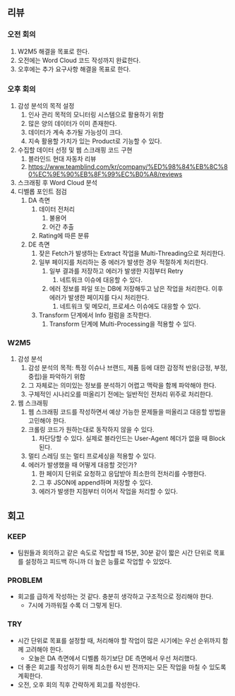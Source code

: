## 리뷰
### 오전 회의
1. W2M5 해결을 목표로 한다.
2. 오전에는 Word Cloud 코드 작성까지 완료한다.
3. 오후에는 추가 요구사항 해결을 목표로 한다.
### 오후 회의
1. 감성 분석의 목적 설정
	1. 인사 관리 목적의 모니터링 시스템으로 활용하기 위함
	2. 많은 양의 데이터가 이미 존재한다.
	3. 데이터가 계속 추가될 가능성이 크다.
	4. 지속 활용할 가치가 있는 Product로 기능할 수 있다.
2. 수집할 데이터 선정 및 웹 스크래핑 코드 구현
	1. 블라인드 현대 자동차 리뷰
	2. https://www.teamblind.com/kr/company/%ED%98%84%EB%8C%80%EC%9E%90%EB%8F%99%EC%B0%A8/reviews
3. 스크래핑 후 Word Cloud 분석
4. 디벨롭 포인트 점검
	1. DA 측면
		1. 데이터 전처리
			1. 불용어
			2. 어간 추출
		2. Rating에 따른 분류
	2. DE 측면
		1. 잦은 Fetch가 발생하는 Extract 작업을 Multi-Threading으로 처리한다.
		2. 일부 페이지를 처리하는 중 에러가 발생한 경우 적절하게 처리한다.
			1. 일부 결과를 저장하고 에러가 발생한 지점부터 Retry
				1. 네트워크 이슈에 대응할 수 있다.
			2. 에러 정보를 파일 또는 DB에 저장해두고 남은 작업을 처리한다. 이후 에러가 발생한 페이지를 다시 처리한다.
				1. 네트워크 및 메모리, 프로세스 이슈에도 대응할 수 있다.
		3. Transform 단계에서 Info 컬럼을 조작한다.
			1. Transform 단계에 Multi-Processing을 적용할 수 있다.
### W2M5
1. 감성 분석
	1. 감성 분석의 목적: 특정 이슈나 브랜드, 제품 등에 대한 감정적 반응(긍정, 부정, 중립)을 파악하기 위함
	2. 그 자체로는 의미있는 정보를 분석하기 어렵고 맥락을 함께 파악해야 한다.
	3. 구체적인 시나리오를 떠올리기 전에는 일반적인 전처리 위주로 처리한다.
2. 웹 스크래핑
	1. 웹 스크래핑 코드를 작성하면서 예상 가능한 문제들을 떠올리고 대응할 방법을 고민해야 한다.
	2. 크롤링 코드가 원하는대로 동작하지 않을 수 있다.
		1. 차단당할 수 있다. 실제로 블라인드는 User-Agent 헤더가 없을 때 Block 된다.
	3. 멀티 스레딩 또는 멀티 프로세싱을 적용할 수 있다.
	4. 에러가 발생했을 때 어떻게 대응할 것인가?
		1. 한 페이지 단위로 요청하고 응답받아 최소한의 전처리를 수행한다.
		2. 그 후 JSON에 append하며 저장할 수 있다.
		3. 에러가 발생한 지점부터 이어서 작업을 처리할 수 있다.

## 회고
### KEEP
- 팀원들과 회의하고 같은 속도로 작업할 때 15분, 30분 같이 짧은 시간 단위로 목표를 설정하고 피드백 하니까 더 높은 능률로 작업할 수 있었다.
### PROBLEM
- 회고를 급하게 작성하는 것 같다. 충분히 생각하고 구조적으로 정리해야 한다.
	- 7시에 가까워질 수록 더 그렇게 된다.
### TRY
- 시간 단위로 목표를 설정할 때, 처리해야 할 작업이 많은 시기에는 우선 순위까지 함께 고려해야 한다.
	- 오늘은 DA 측면에서 디벨롭 하기보단 DE 측면에서 우선 처리했다.
- 더 좋은 회고를 작성하기 위해 최소한 6시 반 전까지는 모든 작업을 마칠 수 있도록 계획한다.
- 오전, 오후 회의 직후 간략하게 회고를 작성한다.